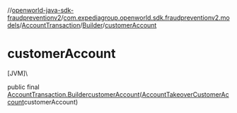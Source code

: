 //[openworld-java-sdk-fraudpreventionv2](../../../../index.md)/[com.expediagroup.openworld.sdk.fraudpreventionv2.models](../../index.md)/[AccountTransaction](../index.md)/[Builder](index.md)/[customerAccount](customer-account.md)

# customerAccount

[JVM]\

public final [AccountTransaction.Builder](index.md)[customerAccount](customer-account.md)([AccountTakeoverCustomerAccount](../../-account-takeover-customer-account/index.md)customerAccount)

